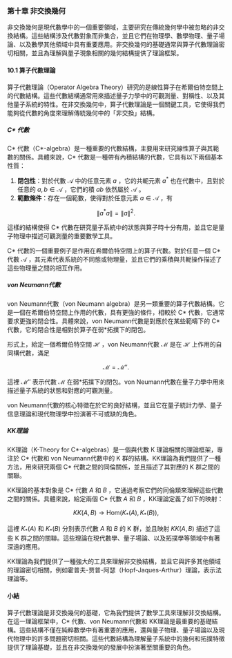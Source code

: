 ### 第十章 非交換幾何

非交換幾何是現代數學中的一個重要領域，主要研究在傳統幾何學中被忽略的非交換結構。這些結構涉及代數對象而非集合，並且它們在物理學、數學物理、量子場論、以及數學其他領域中具有重要應用。非交換幾何的基礎通常與算子代數理論密切相關，並且為理解與量子現象相關的幾何結構提供了理論框架。

#### 10.1 算子代數理論

算子代數理論（Operator Algebra Theory）研究的是線性算子在希爾伯特空間上的代數結構。這些代數結構通常用來描述量子力學中的可觀測量、對稱性、以及其他量子系統的特性。在非交換幾何中，算子代數理論是一個關鍵工具，它使得我們能夠從代數的角度來理解傳統幾何中的「非交換」結構。

##### C\* 代數

C\* 代數（C*-algebra）是一種重要的代數結構，主要用來研究線性算子與其範數的關係。具體來說，C\* 代數是一種帶有內積結構的代數，它具有以下兩個基本性質：

1. **閉包性**：對於代數  $`\mathcal{A}`$  中的任意元素  $`a`$ ，它的共軛元素  $`a^*`$  也在代數中，且對於任意的  $`a, b \in \mathcal{A}`$ ，它們的積  $`ab`$  依然屬於  $`\mathcal{A}`$ 。
2. **範數條件**：存在一個範數，使得對於任意元素  $`a \in \mathcal{A}`$ ，有
   
```math
\| a^* a \| = \| a \|^2.
```

   這樣的結構使得 C\* 代數在研究量子系統中的狀態與算子時十分有用，並且它是量子物理中描述可觀測量的重要數學工具。

C\* 代數的一個重要例子是作用在希爾伯特空間上的算子代數。對於任意一個 C\* 代數  $`\mathcal{A}`$ ，其元素代表系統的不同態或物理量，並且它們的乘積與共軛操作描述了這些物理量之間的相互作用。

##### von Neumann代數

von Neumann代數（von Neumann algebra）是另一類重要的算子代數結構。它是一個在希爾伯特空間上作用的代數，具有更強的條件，相較於 C\* 代數，它通常要求更強的閉合性。具體來說，von Neumann代數是對應於在某些範疇下的 C\* 代數，它的閉合性是相對於算子在弱*拓撲下的閉包。

形式上，給定一個希爾伯特空間  $`\mathcal{H}`$ ，von Neumann代數  $`\mathcal{M}`$  是在  $`\mathcal{H}`$  上作用的自同構代數，滿足

```math
\mathcal{M} = \mathcal{M}''.
```

這裡  $`\mathcal{M}''`$  表示代數  $`\mathcal{M}`$  在弱*拓撲下的閉包。von Neumann代數在量子力學中用來描述量子系統的狀態和對應的可觀測量。

von Neumann代數的核心特徵在於它的良好結構，並且它在量子統計力學、量子信息理論和現代物理學中扮演著不可或缺的角色。

##### KK理論

KK理論（K-Theory for C*-algebras）是一個與代數 K 理論相關的理論框架，專注於 C\* 代數和 von Neumann代數中的 K 群的結構。KK理論為我們提供了一種方法，用來研究兩個 C\* 代數之間的同倫關係，並且描述了其對應的 K 群之間的關聯。

KK理論的基本對象是 C\* 代數  $`A`$  和  $`B`$ ，它通過考察它們的同倫類來理解這些代數之間的關係。具體來說，給定兩個 C\* 代數  $`A`$  和  $`B`$ ，KK理論定義了如下的映射：

```math
KK(A, B) \to \text{Hom}(K_*(A), K_*(B)),
```

這裡  $`K_*(A)`$  和  $`K_*(B)`$  分別表示代數  $`A`$  和  $`B`$  的 K 群，並且映射  $`KK(A, B)`$  描述了這些 K 群之間的關聯。這些理論在現代數學、量子場論、以及拓撲學等領域中有著深遠的應用。

KK理論為我們提供了一種強大的工具來理解非交換結構，並且它與許多其他領域的理論密切相關，例如霍普夫-贾普-阿瑟（Hopf-Jaques-Arthur）理論，表示法理論等。

#### 小結

算子代數理論是非交換幾何的基礎，它為我們提供了數學工具來理解非交換結構。在這一理論框架中，C\* 代數、von Neumann代數和 KK理論是最重要的基礎結構。這些結構不僅在純粹數學中有著重要的應用，還與量子物理、量子場論以及現代物理中的許多問題密切相關。這些代數結構為理解量子系統中的幾何和拓撲特徵提供了理論基礎，並且在非交換幾何的發展中扮演著至關重要的角色。